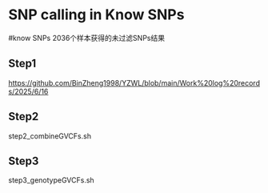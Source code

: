 # SNP calling in Know SNPs
#know SNPs 2036个样本获得的未过滤SNPs结果
## Step1
https://github.com/BinZheng1998/YZWL/blob/main/Work%20log%20records/2025/6/16
## Step2
step2_combineGVCFs.sh
## Step3
step3_genotypeGVCFs.sh
